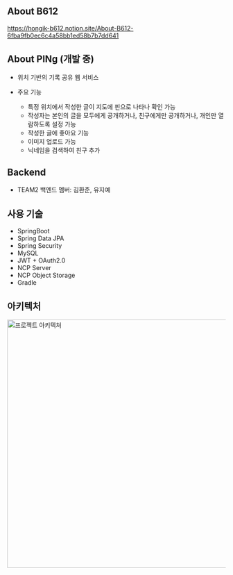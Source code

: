 ## About B612
https://hongik-b612.notion.site/About-B612-6fba9fb0ec6c4a58bb1ed58b7b7dd641

## About PINg (개발 중)
- 위치 기반의 기록 공유 웹 서비스
- 주요 기능
  
  - 특정 위치에서 작성한 글이 지도에 핀으로 나타나 확인 가능
  - 작성자는 본인의 글을 모두에게 공개하거나, 친구에게만 공개하거나, 개인만 열람하도록 설정 가능
  - 작성한 글에 좋아요 기능
  - 이미지 업로드 가능
  - 닉네임을 검색하여 친구 추가

## Backend
- TEAM2 백엔드 멤버: 김환준, 유지예

## 사용 기술
- SpringBoot
- Spring Data JPA
- Spring Security
- MySQL
- JWT + OAuth2.0
- NCP Server
- NCP Object Storage
- Gradle
  
## 아키텍처
<img width="572" alt="프로젝트 아키텍처" src="https://github.com/B612-TEAM2/Backend/assets/121341289/326d2316-e5af-4afd-b598-d4db90ad9614">
